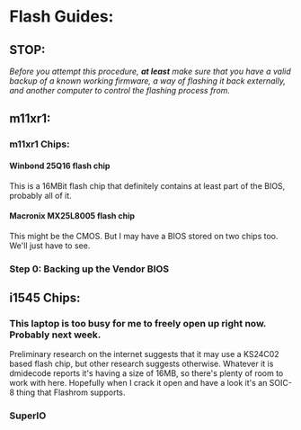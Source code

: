 Flash Guides:
=============

STOP:
-----

*Before you attempt this procedure, **at least** make sure that you have a*
*valid backup of a known working firmware, a way of flashing it back*
*externally, and another computer to control the flashing process from.*

m11xr1:
-------

### m11xr1 Chips:

#### Winbond 25Q16 flash chip

This is a 16MBit flash chip that definitely contains at least part of the BIOS,
probably all of it.

#### Macronix MX25L8005 flash chip

This might be the CMOS. But I may have a BIOS stored on two chips too. We'll
just have to see.


### Step 0: Backing up the Vendor BIOS



i1545 Chips:
------------

### This laptop is too busy for me to freely open up right now. Probably next week.

Preliminary research on the internet suggests that it may use a KS24C02 based
flash chip, but other research suggests otherwise. Whatever it is dmidecode
reports it's having a size of 16MB, so there's plenty of room to work with here.
Hopefully when I crack it open and have a look it's an SOIC-8 thing that
Flashrom supports.

### SuperIO


